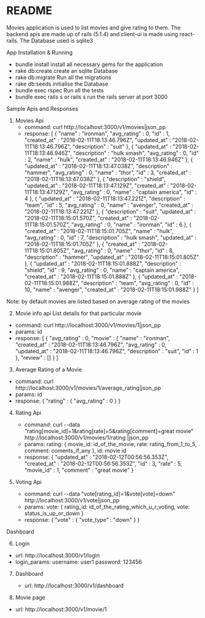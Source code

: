 # README

Movies application is used to list movies and give rating to them.
The backend apis are made up of rails (5.1.4) and client-ui is made using react-rails.
The Database used is sqlite3

App Installation & Running
*  bundle install
       install all necessary gems for the application
*  rake db:create
      create an sqlite Database
*  rake db:migrate
      Run all the migrations
*  rake db:seeds
      initialise the Database
*  bundle exec rspec
      Run all the tests
*  bundle exec rails s or rails s
      run the rails server at port 3000

Sample Apis and Responses

1. Movies Api
   * command: curl http://localhost:3000/v1/movies|json_pp
   * response: [
   {
      "name" : "ironman",
      "avg_rating" : 0,
      "id" : 1,
      "created_at" : "2018-02-11T18:13:46.796Z",
      "updated_at" : "2018-02-11T18:13:46.796Z",
      "description" : "suit"
   },
   {
      "updated_at" : "2018-02-11T18:13:46.946Z",
      "description" : "hulk smash",
      "avg_rating" : 0,
      "id" : 2,
      "name" : "hulk",
      "created_at" : "2018-02-11T18:13:46.946Z"
   },
   {
      "updated_at" : "2018-02-11T18:13:47.038Z",
      "description" : "hammer",
      "avg_rating" : 0,
      "name" : "thor",
      "id" : 3,
      "created_at" : "2018-02-11T18:13:47.038Z"
   },
   {
      "description" : "shield",
      "updated_at" : "2018-02-11T18:13:47.129Z",
      "created_at" : "2018-02-11T18:13:47.129Z",
      "avg_rating" : 0,
      "name" : "captain america",
      "id" : 4
   },
   {
      "updated_at" : "2018-02-11T18:13:47.221Z",
      "description" : "team",
      "id" : 5,
      "avg_rating" : 0,
      "name" : "avenger",
      "created_at" : "2018-02-11T18:13:47.221Z"
   },
   {
      "description" : "suit",
      "updated_at" : "2018-02-11T18:15:01.570Z",
      "created_at" : "2018-02-11T18:15:01.570Z",
      "avg_rating" : 0,
      "name" : "ironman",
      "id" : 6
   },
   {
      "created_at" : "2018-02-11T18:15:01.705Z",
      "name" : "hulk",
      "avg_rating" : 0,
      "id" : 7,
      "description" : "hulk smash",
      "updated_at" : "2018-02-11T18:15:01.705Z"
   },
   {
      "created_at" : "2018-02-11T18:15:01.805Z",
      "avg_rating" : 0,
      "name" : "thor",
      "id" : 8,
      "description" : "hammer",
      "updated_at" : "2018-02-11T18:15:01.805Z"
   },
   {
      "updated_at" : "2018-02-11T18:15:01.888Z",
      "description" : "shield",
      "id" : 9,
      "avg_rating" : 0,
      "name" : "captain america",
      "created_at" : "2018-02-11T18:15:01.888Z"
   },
   {
      "updated_at" : "2018-02-11T18:15:01.988Z",
      "description" : "team",
      "avg_rating" : 0,
      "id" : 10,
      "name" : "avenger",
      "created_at" : "2018-02-11T18:15:01.988Z"
   }
]

Note: by default movies are listed based on average rating of the movies

2. Movie info api
     List details for that particular movie
  * command: curl http://localhost:3000/v1/movies/1|json_pp
  * params: id
  * response: [
   {
      "avg_rating" : 0,
      "movie" : {
         "name" : "ironman",
         "created_at" : "2018-02-11T18:13:46.796Z",
         "avg_rating" : 0,
         "updated_at" : "2018-02-11T18:13:46.796Z",
         "description" : "suit",
         "id" : 1
      },
      "review" : []
   }
]

3. Average Rating of a Movie
  * command: curl http://localhost:3000/v1/movies/1/average_rating|json_pp
  * params: id
  * response: {
   "rating" : {
      "avg_rating" : 0
   }
}

4. Rating Api
   * command: curl --data "rating[movie_id]=1&rating[rate]=5&rating[comment]=great movie" http://localhost:3000/v1/movies/1/rating |json_pp
   * params: rating: { movie_id: id_of_the_movie, rate: rating_from_1_to_5, comment: coments_if_any },
           id: movie id
   * response: {
   "updated_at" : "2018-02-12T00:56:56.353Z",
   "created_at" : "2018-02-12T00:56:56.353Z",
   "id" : 3,
   "rate" : 5,
   "movie_id" : 1,
   "comment" : "great movie"
}

5. Voting Api
    * command: curl --data "vote[rating_id]=1&vote[vote]=down" http://localhost:3000/v1/vote|json_pp
    * params: vote: { rating_id: id_of_the_rating_which_u_r_voting, vote: status_is_up_or_down }
    * response: {
   "vote" : {
      "vote_type" : "down"
   }
}

Dashboard

6. Login
  * url: http://localhost:3000/v1/login
  * login_params:
     username: user1
     password: 123456

7. Dashboard
   * url: http://localhost:3000/v1/dashboard

8. Movie page
  * url: http://localhost:3000/v1/movie/1
